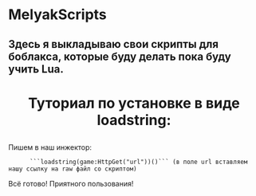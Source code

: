 # MelyakScripts
## Здесь я выкладываю свои скрипты для боблакса, которые буду делать пока буду учить Lua.

<h1 align="center"> Туториал по установке в виде loadstring:

##

Пишем в наш инжектор:

          ```loadstring(game:HttpGet("url"))()``` (в поле url вставляем нашу ссылку на raw файл со скриптом)

Всё готово! Приятного пользования!
